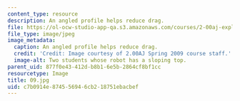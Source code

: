 ```yaml
---
content_type: resource
description: An angled profile helps reduce drag.
file: https://ol-ocw-studio-app-qa.s3.amazonaws.com/courses/2-00aj-exploring-sea-space-earth-fundamentals-of-engineering-design-spring-2009/c7b0914e874556946cb218751ebacbef_09.jpg
file_type: image/jpeg
image_metadata:
  caption: An angled profile helps reduce drag.
  credit: 'Credit: Image courtesy of 2.00AJ Spring 2009 course staff.'
  image-alt: Two students whose robot has a sloping top.
parent_uid: 877f0e43-412d-b8b1-6e5b-2864cf8bf1cc
resourcetype: Image
title: 09.jpg
uid: c7b0914e-8745-5694-6cb2-18751ebacbef
---
```


